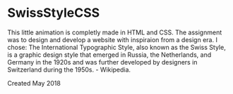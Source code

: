 # SwissStyleCSS

This little animation is completly made in HTML and CSS.
The assignment was to design and develop a website with inspiraion from a design era. 
I chose: The International Typographic Style, also known as the Swiss Style, is a graphic design style that emerged in Russia, the Netherlands, and Germany in the 1920s and was further developed by designers in Switzerland during the 1950s. - Wikipedia.



Created May 2018
